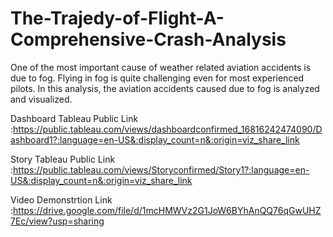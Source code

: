 # The-Trajedy-of-Flight-A-Comprehensive-Crash-Analysis
One of the  most important cause of weather related aviation accidents is due to fog. Flying in fog is quite challenging even for most experienced pilots. In this analysis, the aviation accidents caused due to fog is analyzed and visualized.


Dashboard Tableau Public Link :https://public.tableau.com/views/dashboardconfirmed_16816242474090/Dashboard1?:language=en-US&:display_count=n&:origin=viz_share_link



Story Tableau Public Link   :https://public.tableau.com/views/Storyconfirmed/Story1?:language=en-US&:display_count=n&:origin=viz_share_link



Video Demonstrtion Link  :https://drive.google.com/file/d/1mcHMWVz2G1JoW6BYhAnQQ76qGwUHZ7Ec/view?usp=sharing
